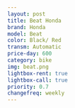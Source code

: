 ```yaml
---
layout: post
title: Beat Honda
brand: Honda
model: Beat
color: Black/ Red
transm: Automatic
price-day: 600
category: bike
img: beat.png
lightbox-rent: true
lightbox-call: true
priority: 0.7
changefreq: weekly
---
```


